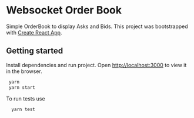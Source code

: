 # Websocket Order Book

Simple OrderBook to display Asks and Bids.
This project was bootstrapped with [Create React App](https://github.com/facebook/create-react-app).

## Getting started

Install dependencies and run project. Open [http://localhost:3000](http://localhost:3000) to view it in the browser.

```sh
 yarn
 yarn start
```

To run tests use

```sh
  yarn test
```
